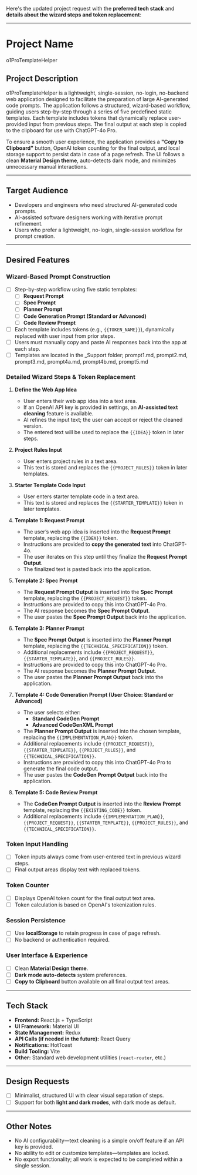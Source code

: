 Here's the updated project request with the **preferred tech stack** and **details about the wizard steps and token replacement**:

---

# **Project Name**

o1ProTemplateHelper

## **Project Description**

o1ProTemplateHelper is a lightweight, single-session, no-login, no-backend web application designed to facilitate the preparation of large AI-generated code prompts. The application follows a structured, wizard-based workflow, guiding users step-by-step through a series of five predefined static templates. Each template includes tokens that dynamically replace user-provided input from previous steps. The final output at each step is copied to the clipboard for use with ChatGPT-4o Pro.

To ensure a smooth user experience, the application provides a **"Copy to Clipboard"** button, OpenAI token counting for the final output, and local storage support to persist data in case of a page refresh. The UI follows a clean **Material Design theme**, auto-detects dark mode, and minimizes unnecessary manual interactions.

---

## **Target Audience**

- Developers and engineers who need structured AI-generated code prompts.
- AI-assisted software designers working with iterative prompt refinement.
- Users who prefer a lightweight, no-login, single-session workflow for prompt creation.

---

## **Desired Features**

### **Wizard-Based Prompt Construction**

- [ ] Step-by-step workflow using five static templates:
  - [ ] **Request Prompt**
  - [ ] **Spec Prompt**
  - [ ] **Planner Prompt**
  - [ ] **Code Generation Prompt (Standard or Advanced)**
  - [ ] **Code Review Prompt**
- [ ] Each template includes tokens (e.g., `{{TOKEN_NAME}}`), dynamically replaced with user input from prior steps.
- [ ] Users must manually copy and paste AI responses back into the app at each step.
- [ ] Templates are located in the \_Support folder; prompt1.md, prompt2.md, prompt3.md, prompt4a.md, prompt4b.md, prompt5.md

### **Detailed Wizard Steps & Token Replacement**

1. **Define the Web App Idea**

   - User enters their web app idea into a text area.
   - If an OpenAI API key is provided in settings, an **AI-assisted text cleaning** feature is available.
   - AI refines the input text; the user can accept or reject the cleaned version.
   - The entered text will be used to replace the `{{IDEA}}` token in later steps.

2. **Project Rules Input**

   - User enters project rules in a text area.
   - This text is stored and replaces the `{{PROJECT_RULES}}` token in later templates.

3. **Starter Template Code Input**

   - User enters starter template code in a text area.
   - This text is stored and replaces the `{{STARTER_TEMPLATE}}` token in later templates.

4. **Template 1: Request Prompt**

   - The user’s web app idea is inserted into the **Request Prompt** template, replacing the `{{IDEA}}` token.
   - Instructions are provided to **copy the generated text** into ChatGPT-4o.
   - The user iterates on this step until they finalize the **Request Prompt Output**.
   - The finalized text is pasted back into the application.

5. **Template 2: Spec Prompt**

   - The **Request Prompt Output** is inserted into the **Spec Prompt** template, replacing the `{{PROJECT_REQUEST}}` token.
   - Instructions are provided to copy this into ChatGPT-4o Pro.
   - The AI response becomes the **Spec Prompt Output**.
   - The user pastes the **Spec Prompt Output** back into the application.

6. **Template 3: Planner Prompt**

   - The **Spec Prompt Output** is inserted into the **Planner Prompt** template, replacing the `{{TECHNICAL_SPECIFICATION}}` token.
   - Additional replacements include `{{PROJECT_REQUEST}}`, `{{STARTER_TEMPLATE}}`, and `{{PROJECT_RULES}}`.
   - Instructions are provided to copy this into ChatGPT-4o Pro.
   - The AI response becomes the **Planner Prompt Output**.
   - The user pastes the **Planner Prompt Output** back into the application.

7. **Template 4: Code Generation Prompt (User Choice: Standard or Advanced)**

   - The user selects either:
     - **Standard CodeGen Prompt**
     - **Advanced CodeGenXML Prompt**
   - The **Planner Prompt Output** is inserted into the chosen template, replacing the `{{IMPLEMENTATION_PLAN}}` token.
   - Additional replacements include `{{PROJECT_REQUEST}}`, `{{STARTER_TEMPLATE}}`, `{{PROJECT_RULES}}`, and `{{TECHNICAL_SPECIFICATION}}`.
   - Instructions are provided to copy this into ChatGPT-4o Pro to generate the final code output.
   - The user pastes the **CodeGen Prompt Output** back into the application.

8. **Template 5: Code Review Prompt**
   - The **CodeGen Prompt Output** is inserted into the **Review Prompt** template, replacing the `{{EXISTING_CODE}}` token.
   - Additional replacements include `{{IMPLEMENTATION_PLAN}}`, `{{PROJECT_REQUEST}}`, `{{STARTER_TEMPLATE}}`, `{{PROJECT_RULES}}`, and `{{TECHNICAL_SPECIFICATION}}`.

### **Token Input Handling**

- [ ] Token inputs always come from user-entered text in previous wizard steps.
- [ ] Final output areas display text with replaced tokens.

### **Token Counter**

- [ ] Displays OpenAI token count for the final output text area.
- [ ] Token calculation is based on OpenAI's tokenization rules.

### **Session Persistence**

- [ ] Use **localStorage** to retain progress in case of page refresh.
- [ ] No backend or authentication required.

### **User Interface & Experience**

- [ ] Clean **Material Design theme**.
- [ ] **Dark mode auto-detects** system preferences.
- [ ] **Copy to Clipboard** button available on all final output text areas.

---

## **Tech Stack**

- **Frontend:** React.js + TypeScript
- **UI Framework:** Material UI
- **State Management:** Redux
- **API Calls (if needed in the future):** React Query
- **Notifications:** HotToast
- **Build Tooling:** Vite
- **Other:** Standard web development utilities (`react-router`, etc.)

---

## **Design Requests**

- [ ] Minimalist, structured UI with clear visual separation of steps.
- [ ] Support for both **light and dark modes**, with dark mode as default.

---

## **Other Notes**

- No AI configurability—text cleaning is a simple on/off feature if an API key is provided.
- No ability to edit or customize templates—templates are locked.
- No export functionality; all work is expected to be completed within a single session.
